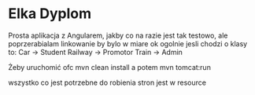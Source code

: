 Elka Dyplom
====================

Prosta aplikacja z Angularem, jakby co na razie jest tak testowo, ale poprzerabialam linkowanie by bylo w miare ok
ogolnie jesli chodzi o klasy to:
Car -> Student
Railway -> Promotor
Train -> Admin

Żeby uruchomić ofc mvn clean install
a potem
mvn tomcat:run

wszystko co jest potrzebne do robienia stron jest w resource
